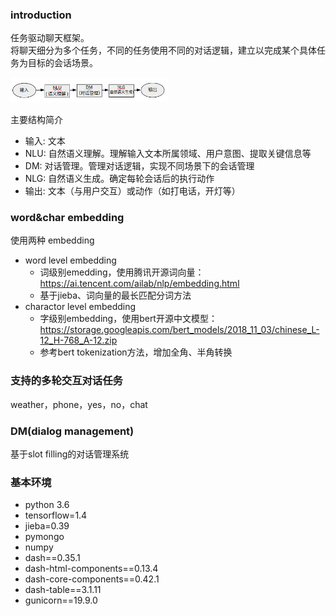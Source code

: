 
### introduction
任务驱动聊天框架。</br>
将聊天细分为多个任务，不同的任务使用不同的对话逻辑，建立以完成某个具体任务为目标的会话场景。
<p align="left">
<img width="50%" src="./tmp/introduction.png" />
<br>

主要结构简介

* 输入: 文本
* NLU: 自然语义理解。理解输入文本所属领域、用户意图、提取关键信息等
* DM: 对话管理。管理对话逻辑，实现不同场景下的会话管理
* NLG: 自然语义生成。确定每轮会话后的执行动作
* 输出: 文本（与用户交互）或动作（如打电话，开灯等）

### word&char embedding

使用两种 embedding

* word level embedding
	* 词级别emedding，使用腾讯开源词向量：https://ai.tencent.com/ailab/nlp/embedding.html
	* 基于jieba、词向量的最长匹配分词方法
* charactor level embedding
	* 字级别embedding，使用bert开源中文模型： https://storage.googleapis.com/bert_models/2018_11_03/chinese_L-12_H-768_A-12.zip
	* 参考bert tokenization方法，增加全角、半角转换

### 支持的多轮交互对话任务

weather，phone，yes，no，chat

### DM(dialog management)
基于slot filling的对话管理系统

### 基本环境

* python 3.6
* tensorflow=1.4
* jieba=0.39
* pymongo
* numpy
* dash==0.35.1 
* dash-html-components==0.13.4 
* dash-core-components==0.42.1  
* dash-table==3.1.11
* gunicorn==19.9.0
